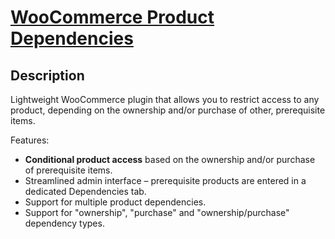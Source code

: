# [WooCommerce Product Dependencies](https://wordpress.org/plugins/woocommerce-product-dependencies/)

## Description

Lightweight WooCommerce plugin that allows you to restrict access to any product, depending on the ownership and/or purchase of other, prerequisite items.

Features:

* **Conditional product access** based on the ownership and/or purchase of prerequisite items.
* Streamlined admin interface – prerequisite products are entered in a dedicated Dependencies tab.
* Support for multiple product dependencies.
* Support for "ownership", "purchase" and "ownership/purchase" dependency types.
